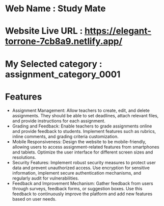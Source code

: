 # Web Name : Study Mate
# Website Live URL : https://elegant-torrone-7cb8a9.netlify.app/
# My Selected category : assignment_category_0001


# Features

* Assignment Management: Allow teachers to create, edit, and delete assignments. They should be able to set deadlines, attach relevant files, and provide instructions for each assignment.
* Grading and Feedback: Enable teachers to grade assignments online and provide feedback to students. Implement features such as rubrics, inline comments, and grading criteria customization.
* Mobile Responsiveness: Design the website to be mobile-friendly, allowing users to access assignment-related features from smartphones and tablets. Optimize the user interface for different screen sizes and resolutions.
* Security Features: Implement robust security measures to protect user data and prevent unauthorized access. Use encryption for sensitive information, implement secure authentication mechanisms, and regularly audit for vulnerabilities.
* Feedback and Improvement Mechanism: Gather feedback from users through surveys, feedback forms, or suggestion boxes. Use this feedback to continuously improve the platform and add new features based on user needs.

